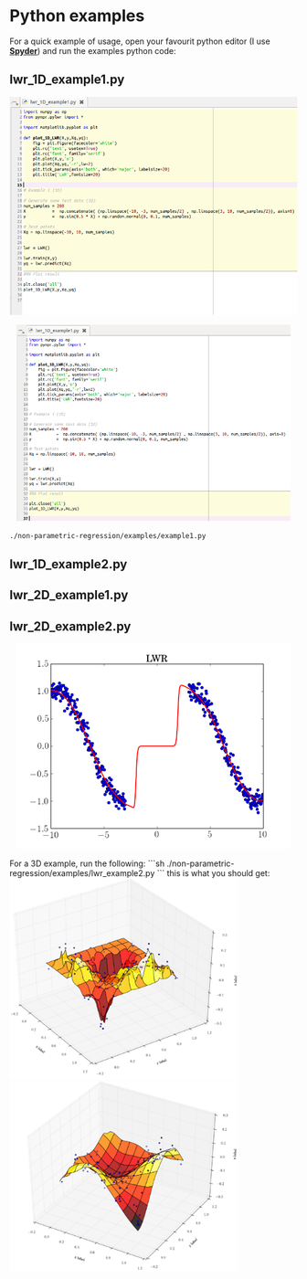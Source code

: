 # Python examples

For a quick example of usage, open your favourit python editor (I use [**Spyder**](https://pythonhosted.org/spyder/)) and run
the examples python code: 

## lwr_1D_example1.py

<p align="center">
  <img src="../../docs/images/first_screen_shot.png" width="640">
</p>

<p align="center">
  <img src="../../docs/images/second_screen_shot.png" width="480">
</p>


```sh
./non-parametric-regression/examples/example1.py
```
## lwr_1D_example2.py

## lwr_2D_example1.py

## lwr_2D_example2.py


<p align="center">
<img src="../../docs/images/lwr_1D.png" width="480">
</p>
For a 3D example, run the following:
```sh
./non-parametric-regression/examples/lwr_example2.py
```
this is what you should get:<br> 
<img src="../../docs/images/lwr_2D_low_var.png" width="400"/> <img src="../../docs/images/lwr_2D_mid.png" width="400"/>
